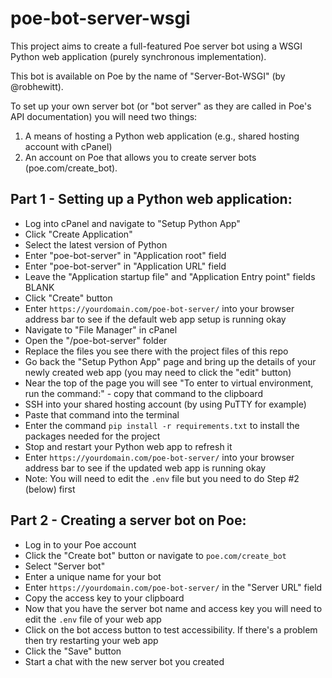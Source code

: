 # poe-bot-server-wsgi
This project aims to create a full-featured Poe server bot using a WSGI Python web application (purely synchronous implementation).

This bot is available on Poe by the name of "Server-Bot-WSGI" (by @robhewitt).

To set up your own server bot (or "bot server" as they are called in Poe's API documentation) you will need two things:

1. A means of hosting a Python web application (e.g., shared hosting account with cPanel)
2. An account on Poe that allows you to create server bots (poe.com/create_bot).

## Part 1 - Setting up a Python web application:
   - Log into cPanel and navigate to "Setup Python App"
   - Click "Create Application"
   - Select the latest version of Python
   - Enter "poe-bot-server" in "Application root" field
   - Enter "poe-bot-server" in "Application URL" field
   - Leave the "Application startup file" and "Application Entry point" fields BLANK
   - Click "Create" button
   - Enter `https://yourdomain.com/poe-bot-server/` into your browser address bar to see if the default web app setup is running okay
   - Navigate to "File Manager" in cPanel
   - Open the "/poe-bot-server" folder
   - Replace the files you see there with the project files of this repo
   - Go back the "Setup Python App" page and bring up the details of your newly created web app (you may need to click the "edit" button)
   - Near the top of the page you will see "To enter to virtual environment, run the command:" - copy that command to the clipboard
   - SSH into your shared hosting account (by using PuTTY for example)
   - Paste that command into the terminal
   - Enter the command `pip install -r requirements.txt` to install the packages needed for the project
   - Stop and restart your Python web app to refresh it
   - Enter `https://yourdomain.com/poe-bot-server/` into your browser address bar to see if the updated web app is running okay
   - Note: You will need to edit the `.env` file but you need to do Step #2 (below) first

## Part 2 - Creating a server bot on Poe:
- Log in to your Poe account
- Click the "Create bot" button or navigate to `poe.com/create_bot`
- Select "Server bot"
- Enter a unique name for your bot
- Enter `https://yourdomain.com/poe-bot-server/` in the "Server URL" field
- Copy the access key to your clipboard
- Now that you have the server bot name and access key you will need to edit the `.env` file of your web app
- Click on the bot access button to test accessibility. If there's a problem then try restarting your web app
- Click the "Save" button
- Start a chat with the new server bot you created
